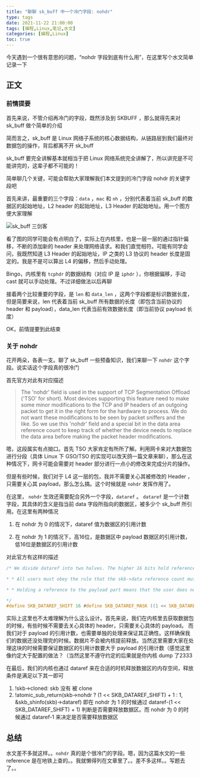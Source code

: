 ```yaml
---
title: "聊聊 sk_buff 中一个冷门字段: nohdr"
type: tags
date: 2021-11-22 21:00:00
tags: [编程,Linux,笔记,水文]
categories: [编程,Linux]
toc: true
---
```


今天遇到一个很有意思的问题，“nohdr 字段到底有什么用”，在这里写个水文简单记录一下

<!--more-->

## 正文

### 前情提要

首先来说，不管介绍再冷门的字段，既然涉及到 SKBUFF ，那么就得先来对 sk_buff 做个简单的介绍

简而言之，sk_buff 是 Linux 网络子系统的核心数据结构，从链路层到我们最终对数据包的操作，背后都离不开 sk_buff 

sk_buff 要完全讲解基本就相当于把 Linux 网络系统完全讲解了，所以讲完是不可能讲完的，这辈子都不可能的！

简单聊几个关键，可能会帮助大家理解我们本文提到的冷门字段 nohdr 的关键字段吧

首先来讲，最重要的三个字段：`data` ，`mac` 和 `nh` ，分别代表着当前 sk_buff 的数据区的起始地址，L2 header 的起始地址，L3 Header 的起始地址。用一个图方便大家理解

![sk_buff 三剑客](https://user-images.githubusercontent.com/7054676/142876157-422a2115-15bb-4b9e-8ed7-9335c09b695f.png)

看了图的同学可能会有点明白了，实际上在内核里，也是一层一层的通过指针偏移，不断的添加新的 header 来处理网络请求。和我们直觉相符。可能有同学会问，我既然知道 L3 Header 的起始地址，IP 之类的 L3 协议的 header 长度是固定的。我是不是可以算出 L4 的偏移，然后手动处理。

Bingo，内核里有 `tcphdr` 的数据结构（对应 IP 是 `iphdr` ），你根据偏移，手动 cast 就可以手动处理。不过详细做法以后再聊

接着两个比较重要的字段，是 `len` 和 `data_len` ，这两个字段都是标识数据长度，但是简要来说，len 代表着当前 sk_buff 所有数据的长度（即包含当前协议的 header 和 payload），data_len 代表当前有效数据长度（即当前协议 payload 长度）

OK，前情提要到此结束

### 关于 nohdr

花开两朵，各表一支。聊了 sk_buff 一些预备知识，我们来聊一下 `nohdr` 这个字段。说实话这个字段真的很冷门

首先官方对此有对应描述

> The 'nohdr' field is used in the support of TCP Segmentation Offload ('TSO' for short). Most devices supporting this feature need to make some minor modifications to the TCP and IP headers of an outgoing packet to get it in the right form for the hardware to process. We do not want these modifications to be seen by packet sniffers and the like. So we use this 'nohdr' field and a special bit in the data area reference count to keep track of whether the device needs to replace the data area before making the packet header modifications.

嗯，这段属实有点拗口。首先 TSO 大家肯定有所所了解。利用网卡来对大数据包进行分段（具体 Linux 下 GSO/TSO 的实现可以改天鸽一篇文章来聊），那么在这种情况下，网卡可能会需要对 header 部分进行一点小的修改来完成分片的操作。

但是有些时候，我们对于 L4 这一层的包，我并不需要关心其被修改的 Header ，只需要关心其 payload，那么怎么搞。这个时候就是 `nohdr` 发挥作用了。

在这里， `nohdr` 生效还需要配合另外一个字段，`dataref` 。 `dataref` 是一个计数字段，其具体的含义是指当前 data 字段所指向的数据区，被多少个 sk_buff 所引用。在这里有两种情况

1. 在 nohdr 为 0 的情况下，dataref 值为数据区的引用计数

2. 在 nohdr 为 1 的情况下，高16位，是数据区中 payload 数据区的引用计数，低16位是数据区的引用计数

对此官方有这样的描述

```c
/* We divide dataref into two halves. The higher 16 bits hold references * to the payload part of skb->data. The lower 16 bits hold references to * the entire skb->data. It is up to the users of the skb to agree on * where the payload starts.

* * All users must obey the rule that the skb->data reference count must be * greater than or equal to the payload reference count.

* * Holding a reference to the payload part means that the user does not * care about modifications to the header part of skb->data.

*/ 
#define SKB_DATAREF_SHIFT 16 #define SKB_DATAREF_MASK ((1 << SKB_DATAREF_SHIFT) - 1)
```

实际上这里也不太难理解为什么这么设计。首先来说，我们在内核里去获取数据包的时候，有些时候不需要去关心具体的 header，只需要关心具体的 payload。 而我们对于 payload 的引用计数，也需要单独的处理来保证其正确性。这样确保我们的数据还没处理完的时候。数据片不会被内核提前释放。当然这里需要大家在处理这块的时候需要保证数据区的引用计数要大于 payload 的引用计数（感觉这里像约定大于配置的做法？（当然这里不遵守约定的后果就是你内核 dump 了2333

在最后，我们的内核也通过 dataref 来在合适的时机释放数据区的内存空间，释放条件是满足以下其一即可

1. !skb->cloned: skb 没有 被 clone
2. !atomic_sub_return(skb->nohdr ? (1 << SKB_DATAREF_SHIFT) + 1 : 1, &skb_shinfo(skb)->dataref) 即在 nohdr 为 1 的时候通过 dataref-(1 << SKB_DATAREF_SHIFT) + 1) 判断是否需要释放数据区。而 nohdr 为 0 的时候通过 dataref-1 来决定是否需要释放数据区

## 总结

水文差不多就这样。。`nohdr` 真的是个很冷门的字段。嗯，因为这篇水文的一些 reference 是在地铁上查的。。我就懒得列在文章里了。。差不多这样。。写题去了。。
